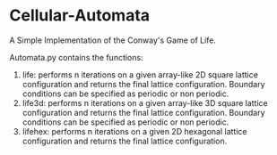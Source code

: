 # Cellular-Automata
A Simple Implementation of the Conway's Game of Life.

Automata.py contains the functions:
1. life: performs n iterations on a given array-like 2D square lattice configuration and returns the final lattice configuration. Boundary conditions can be specified as periodic or non periodic.
2. life3d: performs n iterations on a given array-like 3D square lattice configuration and returns the final lattice configuration. Boundary conditions can be specified as periodic or non periodic.
3. lifehex: performs n iterations on a given 2D hexagonal lattice configuration and returns the final lattice configuration.


